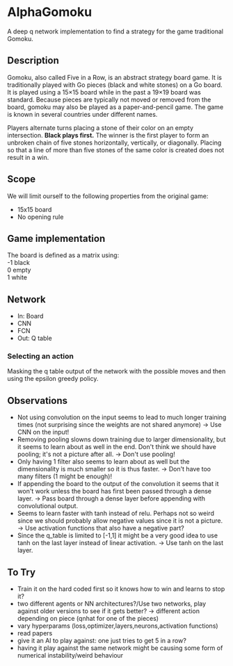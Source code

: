 # AlphaGomoku
A deep q network implementation to find a strategy for the game traditional Gomoku.
## Description
Gomoku, also called Five in a Row, is an abstract strategy board game. It is traditionally played with Go pieces (black and white stones) on a Go board. It is played using a 15×15 board while in the past a 19×19 board was standard. Because pieces are typically not moved or removed from the board, gomoku may also be played as a paper-and-pencil game. The game is known in several countries under different names.

Players alternate turns placing a stone of their color on an empty intersection. **Black plays first.** The winner is the first player to form an unbroken chain of five stones horizontally, vertically, or diagonally. Placing so that a line of more than five stones of the same color is created does not result in a win.

## Scope
We will limit ourself to the following properties from the original game:
 - 15x15 board
 - No opening rule

## Game implementation
The board is defined as a matrix using:<br>
-1   black<br>
 0    empty<br>
 1    white<br>

## Network
 - In: Board
 - CNN
 - FCN
 - Out: Q table

 ### Selecting an action
 Masking the q table output of the network with the possible moves and then using the epsilon greedy policy.

## Observations
- Not using convolution on the input seems to lead to much longer training times (not surprising since the weights are not shared anymore)
    -> Use CNN on the input!
- Removing pooling slowns down training due to larger dimensionality, but it seems to learn about as well in the end. Don't think we should have pooling; it's not a picture after all.
    -> Don't use pooling!
- Only having 1 filter also seems to learn about as well but the dimensionality is much smaller so it is thus faster.
    -> Don't have too many filters (1 might be enough)!
- If appending the board to the output of the convolution it seems that it won't work unless the board has first been passed through a dense layer.
    -> Pass board through a dense layer before appending with convolutional output.
- Seems to learn faster with tanh instead of relu. Perhaps not so weird since we should probably allow negative values since it is not a picture.
    -> Use activation functions that also have a negative part?
- Since the q_table is limited to [-1,1] it might be a very good idea to use tanh on the last layer instead of linear activation.
    -> Use tanh on the last layer.

## To Try
- Train it on the hard coded first so it knows how to win and learns to stop it?
- two different agents or NN architectures?/Use two networks, play against older versions to see if it gets better?
	-> different action depending on piece (qnhat for one of the pieces)
- vary hyperparams (loss,optimizer,layers,neurons,activation functions)
- read papers
- give it an AI to play against: one just tries to get 5 in a row?
- having it play against the same network might be causing some form of numerical instability/weird behaviour